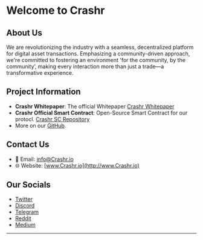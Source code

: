 # Welcome to Crashr

## About Us

We are revolutionizing the industry with a seamless, decentralized platform for digital asset transactions. Emphasizing a community-driven approach, we're committed to fostering an environment 'for the community, by the community’, making every interaction more than just a trade—a transformative experience.

## Project Information

- **Crashr Whitepaper**: The official Whitepaper [Crashr Whitepaper](https://github.com/Crashr-io/Whitepaper)
- **Crashr Official Smart Contract**: Open-Source Smart Contract for our protocl. [Crashr SC Repository](https://github.com/Crashr-io/contracts)
- More on our [GitHub](https://github.com/orgs/Crashr-io/repositories).

## Contact Us

- 📧 Email: [info@Crashr.io](mailto:info@Crashr.io)
- 🌐 Website: [www.Crashr.io](http://www.Crashr.io)

## Our Socials

- [Twitter](https://twitter.com/Crashr_io)
- [Discord](https://discord.gg/NEvHbCmxaj)
- [Telegram]([https://medium.com/@Crashr](https://t.me/Crashr_io))
- [Reddit](https://www.reddit.com/r/Crashr/)
- [Medium](https://medium.com/@Crashr)

---

